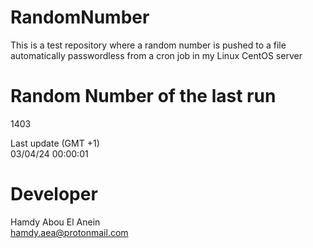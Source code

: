 # RandomNumber    
This is a test repository where a random number is pushed to a file automatically passwordless from a cron job in my Linux CentOS server    
# Random Number of the last run   
1403
      
Last update (GMT +1)    
03/04/24 00:00:01
# Developer    
Hamdy Abou El Anein   
hamdy.aea@protonmail.com
